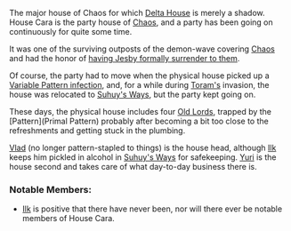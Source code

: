 The major house of Chaos for which [Delta House](http://www.imdb.com/title/tt0077975/) is merely a shadow.  House Cara is the party house of [Chaos](CourtsOfChaos), and a party has been going on continuously for quite some time.

It was one of the surviving outposts of the demon-wave covering [Chaos](CourtsOfChaos) and had the honor of [having Jesby formally surrender to them](//web.mit.edu/~dskern/www/amber/log970819.txt).

Of course, the party had to move when the physical house picked up a [Variable Pattern infection](VariablePattern), and, for a while during [Toram's](ToramOfMages) invasion, the house was relocated to [Suhuy's Ways](SuhuysWays), but the party kept going on.

These days, the physical house includes four [Old Lords](OldLord), trapped by the [Pattern](Primal Pattern) probably after becoming a bit too close to the refreshments and getting stuck in the plumbing.

[Vlad](VladOfCara) (no longer pattern-stapled to things) is the house head, although [Ilk](IlkandacianOfCara) keeps him pickled in alcohol in [Suhuy's Ways](SuhuysWays) for safekeeping.  [Yuri](YuriOfCara) is the house second and takes care of what day-to-day business there is.

### Notable Members:
 + [Ilk](IlkandacianOfCara) is positive that there have never been, nor will there ever be notable members of House Cara.

